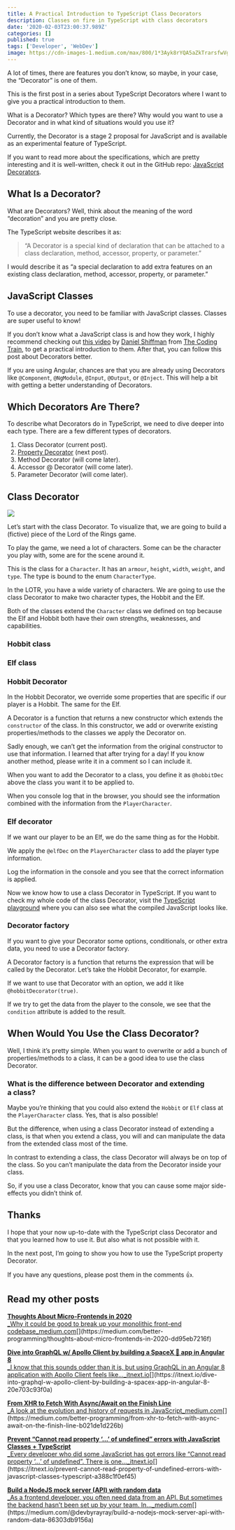 ```yaml
---
title: A Practical Introduction to TypeScript Class Decorators
description: Classes on fire in TypeScript with class decorators
date: '2020-02-03T23:00:37.989Z'
categories: []
published: true
tags: ['Developer', 'WebDev']
image: https://cdn-images-1.medium.com/max/800/1*3Ayk8rYQA5aZkTrarsfwVg.jpeg
---
```


A lot of times, there are features you don’t know, so maybe, in your case, the “Decorator” is one of them.

This is the first post in a series about TypeScript Decorators where I want to give you a practical introduction to them.

What is a Decorator? Which types are there? Why would you want to use a Decorator and in what kind of situations would you use it?

Currently, the Decorator is a stage 2 proposal for JavaScript and is available as an experimental feature of TypeScript.

If you want to read more about the specifications, which are pretty interesting and it is well-written, check it out in the GitHub repo: [JavaScript Decorators](https://github.com/tc39/proposal-decorators).

## What Is a Decorator?

What are Decorators? Well, think about the meaning of the word “decoration” and you are pretty close.

The TypeScript website describes it as:

> “A Decorator is a special kind of declaration that can be attached to a class declaration, method, accessor, property, or parameter.”

I would describe it as “a special declaration to add extra features on an existing class declaration, method, accessor, property, or parameter.”

## JavaScript Classes

To use a decorator, you need to be familiar with JavaScript classes. Classes are super useful to know!

If you don’t know what a JavaScript class is and how they work, I highly recommend checking out [this video](https://www.youtube.com/watch?v=T-HGdc8L-7w) by [Daniel Shiffman](https://medium.com/u/fecd456da1ea) from [The Coding Train](https://www.youtube.com/channel/UCvjgXvBlbQiydffZU7m1_aw), to get a practical introduction to them. After that, you can follow this post about Decorators better.

If you are using Angular, chances are that you are already using Decorators like `@Component`, `@NgModule`, `@Input`, `@Output`, or `@Inject`. This will help a bit with getting a better understanding of Decorators.

## Which Decorators Are There?

To describe what Decorators do in TypeScript, we need to dive deeper into each type. There are a few different types of decorators.

1.  Class Decorator (current post).
2.  [Property Decorator](https://medium.com/better-programming/an-introduction-to-typescript-property-decorators-1c9db23b6ca1) (next post).
3.  Method Decorator (will come later).
4.  Accessor @ Decorator (will come later).
5.  Parameter Decorator (will come later).

## Class Decorator

![](https://cdn-images-1.medium.com/max/800/0*gRbnQWKc5n8C5T_l)

Let’s start with the class Decorator. To visualize that, we are going to build a (fictive) piece of the Lord of the Rings game.

To play the game, we need a lot of characters. Some can be the character you play with, some are for the scene around it.

This is the class for a `Character`. It has an `armour`, `height`, `width`, `weight`, and `type`. The type is bound to the enum `CharacterType`.

In the LOTR, you have a wide variety of characters. We are going to use the class Decorator to make two character types, the Hobbit and the Elf.

Both of the classes extend the `Character` class we defined on top because the Elf and Hobbit both have their own strengths, weaknesses, and capabilities.

### **Hobbit class**

### Elf class

### **Hobbit Decorator**

In the Hobbit Decorator, we override some properties that are specific if our player is a Hobbit. The same for the Elf.

A Decorator is a function that returns a new constructor which extends the `constructor` of the class. In this constructor, we add or overwrite existing properties/methods to the classes we apply the Decorator on.

Sadly enough, we can’t get the information from the original constructor to use that information. I learned that after trying for a day! If you know another method, please write it in a comment so I can include it.

When you want to add the Decorator to a class, you define it as `@hobbitDec` above the class you want it to be applied to.

When you console log that in the browser, you should see the information combined with the information from the `PlayerCharacter`.

### **Elf decorator**

If we want our player to be an Elf, we do the same thing as for the Hobbit.

We apply the `@elfDec` on the `PlayerCharacter` class to add the player type information.

Log the information in the console and you see that the correct information is applied.

Now we know how to use a class Decorator in TypeScript. If you want to check my whole code of the class Decorator, visit the [TypeScript playground](https://www.typescriptlang.org/play/index.html?experimentalDecorators=true&emitDecoratorMetadata=true#code/GYVwdgxgLglg9mABACzgIzTKARAphAHgBVFcAPKXMAEwGdEBvRMXAdwAoA6bgQwCcA5rQBciHmACeAbQC6ASlEMAvoiUA+dhAS0ofENDh9RROYwBQiS4i1gdKdJiiIAvMzaIAEg6zs5FqwH+ljZ2TKww1FDIADQouDACyFCxrPGJyWJ8ALZwIHyxUBIADrgqrqgYWEEBiNV8uFB5SBAANjy09OSUNPQhuvpQhuY1VuGRyC6IY1HVAchpSZPzCUmzowtOrqkrUGuW-Dl5kwe5fHuIhSWTl7jVSmb3ZqCQsAikLcB4hCRdVHSMbg43E4-CEonE0nkihU6k02n6BiMiBMwysfXewEmLFYiAAoh9fOdquiwhEorFlukUhtYic8gViqVJrgPkSAvVGnxmm0OqQKH9evC9IjUSNphMtmTkOdKYtyhtztt0pMlasRvtsqdjpq8ucbtdGXcHmYzFQQFlEABhZD8HjQXB8IiM0WIAByAHlXbjJgByMAIXA+6LVDzugBCYYAkiRXD6Ko4g9VcQAZABivpZwETj1a7Xo1tt9r4LqKIDQLRgEEyhyRYHNaAdkwAjAAGFsAbmqpfLlbiO1EdayDeLrhbXbLFar4oH9cbo-HPanGxnQ7niDHAW7k4ujNEBb4dsojudrn3h4dTpKnA9XuNZlzvK8lScvx6VptB6LJYnvdlUBXw7Ngu27Tsws4jogABMwG9qq-5gauEEACwblYW69jce4fuex5XKe2FFpeuCcKGEbRiaAR9MKgx8L4LoBLQIAlLRfgBPcOY8vQ+KYq+-xnl+DAwVWdK1uBzZth2Ql9ukAFrq2qGWOhU5SrJEGQQpiBKVMy4IYBrgAJwaVpmHvoWR5EZM-HmYynApqmFFokKAyGHRgnqogjHMYSbF3gA9L5iAAAptBIjYQARR5mAAAvGWBfPenFBSFDpWY2bloT+VZgDwWS4KIOh8DAYACL6wU8KFxbZblPqdjm8KaclEHYkl5UpRFDq+J297aHALTES0cACOwPpFI1ohBg1rV8HIQA) where you can also see what the compiled JavaScript looks like.

### Decorator factory

If you want to give your Decorator some options, conditionals, or other extra data, you need to use a Decorator factory.

A Decorator factory is a function that returns the expression that will be called by the Decorator. Let’s take the Hobbit Decorator, for example.

If we want to use that Decorator with an option, we add it like `@hobbitDecorator(true)`.

If we try to get the data from the player to the console, we see that the `condition` attribute is added to the result.

## When Would You Use the Class Decorator?

Well, I think it’s pretty simple. When you want to overwrite or add a bunch of properties/methods to a class, it can be a good idea to use the class Decorator.

### **What is the difference between Decorator and extending a class?**

Maybe you’re thinking that you could also extend the `Hobbit` or `Elf` class at the `PlayerCharacter` class. Yes, that is also possible!

But the difference, when using a class Decorator instead of extending a class, is that when you extend a class, you will and can manipulate the data from the extended class most of the time.

In contrast to extending a class, the class Decorator will always be on top of the class. So you can’t manipulate the data from the Decorator inside your class.

So, if you use a class Decorator, know that you can cause some major side-effects you didn’t think of.

## Thanks

I hope that your now up-to-date with the TypeScript class Decorator and that you learned how to use it. But also what is not possible with it.

In the next post, I’m going to show you how to use the TypeScript property Decorator.

If you have any questions, please post them in the comments 👍.

## Read my other posts

[**Thoughts About Micro-Frontends in 2020**  
_Why it could be good to break up your monolithic front-end codebase_medium.com](https://medium.com/better-programming/thoughts-about-micro-frontends-in-2020-dd95eb7216f "https://medium.com/better-programming/thoughts-about-micro-frontends-in-2020-dd95eb7216f")[](https://medium.com/better-programming/thoughts-about-micro-frontends-in-2020-dd95eb7216f)

[**Dive into GraphQL w/ Apollo Client by building a SpaceX 🚀 app in Angular 8**  
_I know that this sounds odder than it is, but using GraphQL in an Angular 8 application with Apollo Client feels like…_itnext.io](https://itnext.io/dive-into-graphql-w-apollo-client-by-building-a-spacex-app-in-angular-8-20e703c93f0a "https://itnext.io/dive-into-graphql-w-apollo-client-by-building-a-spacex-app-in-angular-8-20e703c93f0a")[](https://itnext.io/dive-into-graphql-w-apollo-client-by-building-a-spacex-app-in-angular-8-20e703c93f0a)

[**From XHR to Fetch With Async/Await on the Finish Line**  
_A look at the evolution and history of requests in JavaScript_medium.com](https://medium.com/better-programming/from-xhr-to-fetch-with-async-await-on-the-finish-line-b021de1d226b "https://medium.com/better-programming/from-xhr-to-fetch-with-async-await-on-the-finish-line-b021de1d226b")[](https://medium.com/better-programming/from-xhr-to-fetch-with-async-await-on-the-finish-line-b021de1d226b)

[**Prevent “Cannot read property ‘…’ of undefined” errors with JavaScript Classes + TypeScript**  
_Every developer who did some JavaScript has got errors like “Cannot read property ‘…’ of undefined”. There is one…_itnext.io](https://itnext.io/prevent-cannot-read-property-of-undefined-errors-with-javascript-classes-typescript-a388c1f0ef45 "https://itnext.io/prevent-cannot-read-property-of-undefined-errors-with-javascript-classes-typescript-a388c1f0ef45")[](https://itnext.io/prevent-cannot-read-property-of-undefined-errors-with-javascript-classes-typescript-a388c1f0ef45)

[**Build a NodeJS mock server (API) with random data**  
_As a frontend developer, you often need data from an API. But sometimes the backend hasn’t been set up by your team. In…_medium.com](https://medium.com/@devbyrayray/build-a-nodejs-mock-server-api-with-random-data-86303db9156a "https://medium.com/@devbyrayray/build-a-nodejs-mock-server-api-with-random-data-86303db9156a")[](https://medium.com/@devbyrayray/build-a-nodejs-mock-server-api-with-random-data-86303db9156a)